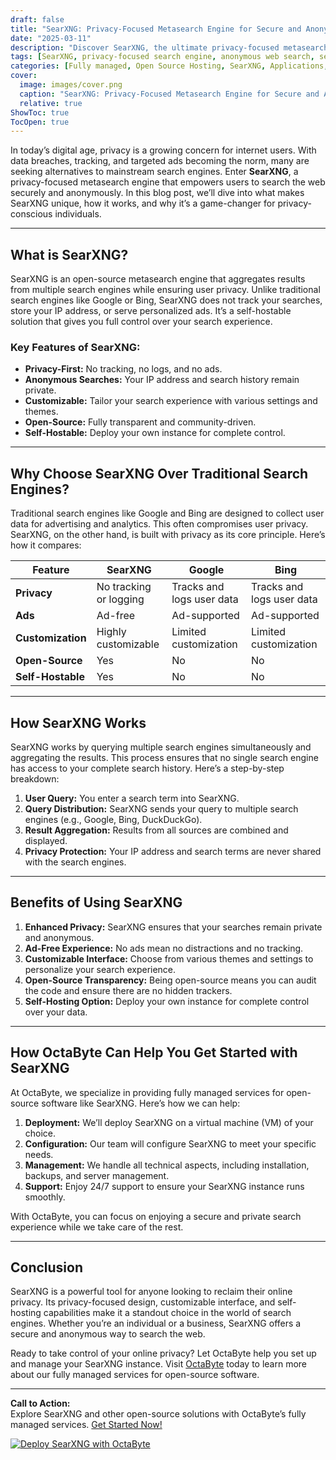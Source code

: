```yaml
---
draft: false
title: "SearXNG: Privacy-Focused Metasearch Engine for Secure and Anonymous Web Searches"
date: "2025-03-11"
description: "Discover SearXNG, the ultimate privacy-focused metasearch engine that ensures secure, anonymous, and ad-free web searches. Learn how SearXNG compares to other search engines and why it’s the perfect choice for privacy-conscious users."
tags: [SearXNG, privacy-focused search engine, anonymous web search, secure search engine, open-source metasearch engine, SearXNG vs other search engines, privacy tools, open-source software, OctaByte managed services]
categories: [Fully managed, Open Source Hosting, SearXNG, Applications, Search]
cover:
  image: images/cover.png
  caption: "SearXNG: Privacy-Focused Metasearch Engine for Secure and Anonymous Web Searches"
  relative: true
ShowToc: true
TocOpen: true
---
```



In today’s digital age, privacy is a growing concern for internet users. With data breaches, tracking, and targeted ads becoming the norm, many are seeking alternatives to mainstream search engines. Enter **SearXNG**, a privacy-focused metasearch engine that empowers users to search the web securely and anonymously. In this blog post, we’ll dive into what makes SearXNG unique, how it works, and why it’s a game-changer for privacy-conscious individuals.

---

## What is SearXNG?

SearXNG is an open-source metasearch engine that aggregates results from multiple search engines while ensuring user privacy. Unlike traditional search engines like Google or Bing, SearXNG does not track your searches, store your IP address, or serve personalized ads. It’s a self-hostable solution that gives you full control over your search experience.

### Key Features of SearXNG:
- **Privacy-First:** No tracking, no logs, and no ads.
- **Anonymous Searches:** Your IP address and search history remain private.
- **Customizable:** Tailor your search experience with various settings and themes.
- **Open-Source:** Fully transparent and community-driven.
- **Self-Hostable:** Deploy your own instance for complete control.

---

## Why Choose SearXNG Over Traditional Search Engines?

Traditional search engines like Google and Bing are designed to collect user data for advertising and analytics. This often compromises user privacy. SearXNG, on the other hand, is built with privacy as its core principle. Here’s how it compares:

| Feature                | SearXNG                  | Google                   | Bing                     |
|------------------------|--------------------------|--------------------------|--------------------------|
| **Privacy**            | No tracking or logging   | Tracks and logs user data| Tracks and logs user data|
| **Ads**                | Ad-free                  | Ad-supported             | Ad-supported             |
| **Customization**      | Highly customizable      | Limited customization    | Limited customization    |
| **Open-Source**        | Yes                      | No                       | No                       |
| **Self-Hostable**      | Yes                      | No                       | No                       |

---

## How SearXNG Works

SearXNG works by querying multiple search engines simultaneously and aggregating the results. This process ensures that no single search engine has access to your complete search history. Here’s a step-by-step breakdown:

1. **User Query:** You enter a search term into SearXNG.
2. **Query Distribution:** SearXNG sends your query to multiple search engines (e.g., Google, Bing, DuckDuckGo).
3. **Result Aggregation:** Results from all sources are combined and displayed.
4. **Privacy Protection:** Your IP address and search terms are never shared with the search engines.

---

## Benefits of Using SearXNG

1. **Enhanced Privacy:** SearXNG ensures that your searches remain private and anonymous.
2. **Ad-Free Experience:** No ads mean no distractions and no tracking.
3. **Customizable Interface:** Choose from various themes and settings to personalize your search experience.
4. **Open-Source Transparency:** Being open-source means you can audit the code and ensure there are no hidden trackers.
5. **Self-Hosting Option:** Deploy your own instance for complete control over your data.

---

## How OctaByte Can Help You Get Started with SearXNG

At OctaByte, we specialize in providing fully managed services for open-source software like SearXNG. Here’s how we can help:

1. **Deployment:** We’ll deploy SearXNG on a virtual machine (VM) of your choice.
2. **Configuration:** Our team will configure SearXNG to meet your specific needs.
3. **Management:** We handle all technical aspects, including installation, backups, and server management.
4. **Support:** Enjoy 24/7 support to ensure your SearXNG instance runs smoothly.

With OctaByte, you can focus on enjoying a secure and private search experience while we take care of the rest.

---

## Conclusion

SearXNG is a powerful tool for anyone looking to reclaim their online privacy. Its privacy-focused design, customizable interface, and self-hosting capabilities make it a standout choice in the world of search engines. Whether you’re an individual or a business, SearXNG offers a secure and anonymous way to search the web.

Ready to take control of your online privacy? Let OctaByte help you set up and manage your SearXNG instance. Visit [OctaByte](https://octabyte.io) today to learn more about our fully managed services for open-source software.

---

**Call to Action:**  
Explore SearXNG and other open-source solutions with OctaByte’s fully managed services. [Get Started Now!](https://octabyte.io)

[![Deploy SearXNG with OctaByte](/images/deploy-on-octabyte.png)](https://octabyte.io/fully-managed-open-source-services/applications/search/searxng)